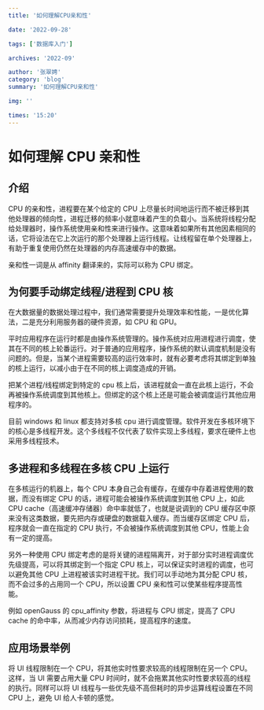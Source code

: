 ```yaml
---
title: '如何理解CPU亲和性'

date: '2022-09-28'

tags: ['数据库入门']

archives: '2022-09'

author: '张翠娉'
category: 'blog'
summary: '如何理解CPU亲和性'

img: ''

times: '15:20'
---
```


# 如何理解 CPU 亲和性

## 介绍

CPU 的亲和性，进程要在某个给定的 CPU 上尽量长时间地运行而不被迁移到其他处理器的倾向性，进程迁移的频率小就意味着产生的负载小。当系统将线程分配给处理器时，操作系统使用亲和性来进行操作。这意味着如果所有其他因素相同的话，它将设法在它上次运行的那个处理器上运行线程。让线程留在单个处理器上，有助于重复使用仍然在处理器的内存高速缓存中的数据。

亲和性一词是从 affinity 翻译来的，实际可以称为 CPU 绑定。

## 为何要手动绑定线程/进程到 CPU 核

在大数据量的数据处理过程中，我们通常需要提升处理效率和性能，一是优化算法，二是充分利用服务器的硬件资源，如 CPU 和 GPU。

平时应用程序在运行时都是由操作系统管理的。操作系统对应用进程进行调度，使其在不同的核上轮番运行。对于普通的应用程序，操作系统的默认调度机制是没有问题的。但是，当某个进程需要较高的运行效率时，就有必要考虑将其绑定到单独的核上运行，以减小由于在不同的核上调度造成的开销。

把某个进程/线程绑定到特定的 cpu 核上后，该进程就会一直在此核上运行，不会再被操作系统调度到其他核上。但绑定的这个核上还是可能会被调度运行其他应用程序的。

目前 windows 和 linux 都支持对多核 cpu 进行调度管理。软件开发在多核环境下的核心是多线程开发。这个多线程不仅代表了软件实现上多线程，要求在硬件上也采用多线程技术。

## 多进程和多线程在多核 CPU 上运行

在多核运行的机器上，每个 CPU 本身自己会有缓存，在缓存中存着进程使用的数据，而没有绑定 CPU 的话，进程可能会被操作系统调度到其他 CPU 上，如此 CPU cache（高速缓冲存储器）命中率就低了，也就是说调到的 CPU 缓存区中原来没有这类数据，要先把内存或硬盘的数据载入缓存。而当缓存区绑定 CPU 后，程序就会一直在指定的 CPU 执行，不会被操作系统调度到其他 CPU，性能上会有一定的提高。

另外一种使用 CPU 绑定考虑的是将关键的进程隔离开，对于部分实时进程调度优先级提高，可以将其绑定到一个指定 CPU 核上，可以保证实时进程的调度，也可以避免其他 CPU 上进程被该实时进程干扰。我们可以手动地为其分配 CPU 核，而不会过多的占用同一个 CPU，所以设置 CPU 亲和性可以使某些程序提高性能。

例如 openGauss 的 cpu_affinity 参数，将进程与 CPU 绑定，提高了 CPU cache 的命中率，从而减少内存访问损耗，提高程序的速度。

## 应用场景举例

将 UI 线程限制在一个 CPU，将其他实时性要求较高的线程限制在另一个 CPU。这样，当 UI 需要占用大量 CPU 时间时，就不会拖累其他实时性要求较高的线程的执行。同样可以将 UI 线程与一些优先级不高但耗时的异步运算线程设置在不同 CPU 上，避免 UI 给人卡顿的感觉。

